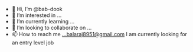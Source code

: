 - 👋 Hi, I’m @bab-dook
- 👀 I’m interested in ...
- 🌱 I’m currently learning ...
- 💞️ I’m looking to collaborate on ...
- 📫 How to reach me ...balaraj8951@gmail.com
I am currently looking for an entry level job

<!---
bab-dook/bab-dook is a ✨ special ✨ repository because its `README.md` (this file) appears on your GitHub profile.
You can click the Preview link to take a look at your changes.
--->
